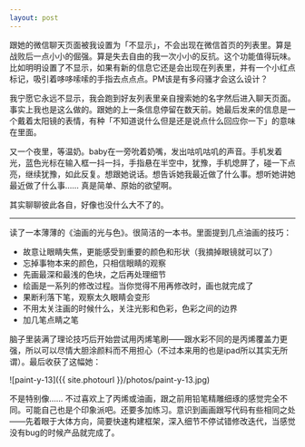 ```yaml
---
layout: post
---
```


跟她的微信聊天页面被我设置为「不显示」，不会出现在微信首页的列表里。算是战败后一点小小的倔强。算是失去自由的我一次小小的反抗。这个功能值得玩味。比如明明设置了不显示，如果有新的信息它还是会出现在列表里，并有一个小红点标记，吸引着哆哆嗦嗦的手指去点点点。PM该是有多闷骚才会这么设计？

我宁愿它永远不显示，我会跑到好友列表里亲自搜索她的名字然后进入聊天页面。事实上我也是这么做的。跟她的上一条信息停留在数天前。她最后发来的信息是一个戴着太阳镜的表情，有种「不知道说什么但是还是说点什么回应你一下」的意味在里面。

又一个夜里，等温奶。baby在一旁吮着奶嘴，发出咕叽咕叽的声音。手机发着光，蓝色光标在输入框一抖一抖，手指悬在半空中，犹豫，手机熄屏了，碰一下点亮，继续犹豫，如此反复。想跟她说话。想告诉她我最近做了什么事。想听她讲她最近做了什么事…… 真是简单、原始的欲望啊。

其实聊聊彼此各自，好像也没什么大不了的。

---

读了一本薄薄的《油画的光与色》。很简洁的一本书。里面提到几点油画的技巧：

- 故意让眼睛失焦，更能感受到重要的颜色和形状（我摘掉眼镜就可以了）
- 忘掉事物本来的颜色，只相信眼睛的观察
- 先画最深和最浅的色块，之后再处理细节
- 绘画是一系列的修改过程。当你觉得不用再修改时，画也就完成了
- 果断利落下笔，观察太久眼睛会变形
- 不用太关注画的时候什么，关注光影和色彩，色彩之间的边界
- 加几笔点睛之笔

脑子里装满了理论技巧后开始尝试用丙烯笔刷——跟水彩不同的是丙烯覆盖力更强，所以可以尽情大胆涂颜料而不用担心（不过本来用的也是ipad所以其实无所谓）。最后收获了这幅她：

![paint-y-13]({{ site.photourl }}/photos/paint-y-13.jpg)

不是特别像…… 不过喜欢上了丙烯或油画，跟之前用铅笔精雕细琢的感觉完全不同。可能自己也是个印象派吧。还要多加练习。意识到画画跟写代码有些相同之处——先着眼于大体方向，简要快速构建框架，深入细节不停试错修改迭代，当感觉没有bug的时候产品就完成了。